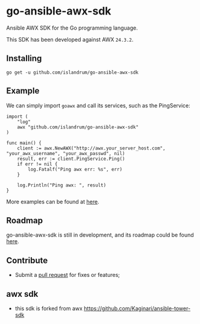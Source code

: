 # go-ansible-awx-sdk

Ansible AWX SDK for the Go programming language.


This SDK has been developed against AWX `24.3.2`.

## Installing

```
go get -u github.com/islandrum/go-ansible-awx-sdk
```

## Example

We can simply import `goawx` and call its services, such as the PingService:

```
import (
    "log"
    awx "github.com/islandrum/go-ansible-awx-sdk"
)

func main() {
    client := awx.NewAWX("http://awx.your_server_host.com", "your_awx_username", "your_awx_passwd", nil)
    result, err := client.PingService.Ping()
    if err != nil {
        log.Fatalf("Ping awx err: %s", err)
    }

    log.Println("Ping awx: ", result)
}
```

More examples can be found at [here](https://github.com/islandrum/go-ansible-awx-sdk/tree/main/examples).

## Roadmap

go-ansible-awx-sdk is still in development, and its roadmap could be found [here](https://github.com/islandrum/go-ansible-awx-sdk/blob/main/ROADMAP.md).

## Contribute

* Submit a [pull request](https://github.com/islandrum/go-ansible-awx-sdk/pulls) for fixes or features;

## awx sdk

* this sdk is forked from awx https://github.com/Kaginari/ansible-tower-sdk

